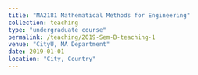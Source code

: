 ```yaml
---
title: "MA2181 Mathematical Methods for Engineering"
collection: teaching
type: "undergraduate course"
permalink: /teaching/2019-Sem-B-teaching-1
venue: "CityU, MA Department"
date: 2019-01-01
location: "City, Country"
---
```


